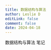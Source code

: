 ```yaml
---
title: 数据结构与算法
author: Leslie D
editLink: false
comment: false
date: 2024-04-18
---
```


 数据结构与算法 笔记